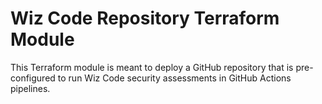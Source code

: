 # Wiz Code Repository Terraform Module

This Terraform module is meant to deploy a GitHub repository that is pre-configured to run Wiz Code security assessments in GitHub Actions pipelines.
